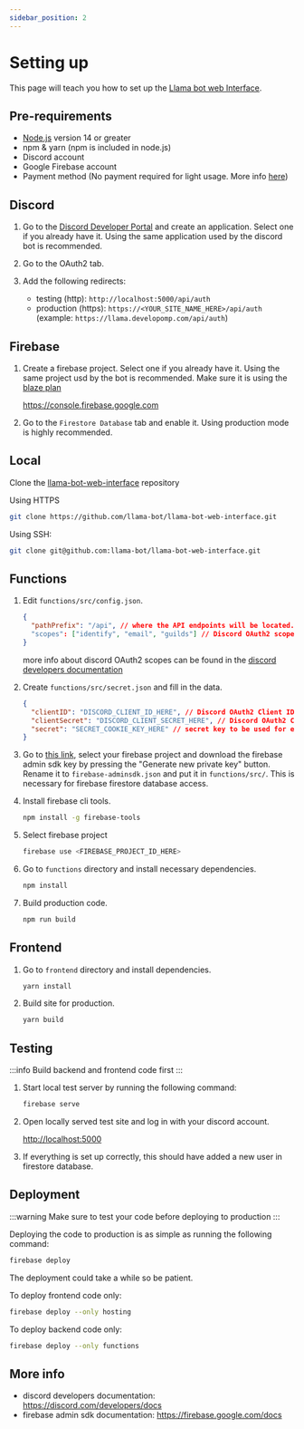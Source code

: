 ```yaml
---
sidebar_position: 2
---
```


# Setting up

This page will teach you how to set up the [Llama bot web Interface](https://github.com/llama-bot/llama-bot-web-interface).

## Pre-requirements

- [Node.js](https://nodejs.org) version 14 or greater
- npm & yarn (npm is included in node.js)
- Discord account
- Google Firebase account
- Payment method (No payment required for light usage. More info [here](https://firebase.google.com/pricing))

## Discord

1. Go to the [Discord Developer Portal](https://discord.com/developers/applications) and create an application. Select one if you already have it. Using the same application used by the discord bot is recommended.
2. Go to the OAuth2 tab.
3. Add the following redirects:

   - testing (http): `http://localhost:5000/api/auth`
   - production (https): `https://<YOUR_SITE_NAME_HERE>/api/auth` (example: `https://llama.developomp.com/api/auth`)

## Firebase

1.  Create a firebase project. Select one if you already have it. Using the same project usd by the bot is recommended. Make sure it is using the [blaze plan](https://firebase.google.com/pricing)

    https://console.firebase.google.com

2.  Go to the `Firestore Database` tab and enable it. Using production mode is highly recommended.

## Local

Clone the [llama-bot-web-interface](https://github.com/llama-bot/llama-bot-web-interface) repository

Using HTTPS

```bash
git clone https://github.com/llama-bot/llama-bot-web-interface.git
```

Using SSH:

```bash
git clone git@github.com:llama-bot/llama-bot-web-interface.git
```

## Functions

1. Edit `functions/src/config.json`.

   ```json title="functions/src/config.json (default values)"
   {
     "pathPrefix": "/api", // where the API endpoints will be located. Set it to "/" if it's on another domain (example: api.example.com)
     "scopes": ["identify", "email", "guilds"] // Discord OAuth2 scopes.
   }
   ```

   more info about discord OAuth2 scopes can be found in the [discord developers documentation](https://discord.com/developers/docs/topics/oauth2#shared-resources-oauth2-scopes)

2. Create `functions/src/secret.json` and fill in the data.

   ```json title="functions/src/secret.json"
   {
     "clientID": "DISCORD_CLIENT_ID_HERE", // Discord OAuth2 Client ID
     "clientSecret": "DISCORD_CLIENT_SECRET_HERE", // Discord OAuth2 Client Secret
     "secret": "SECRET_COOKIE_KEY_HERE" // secret key to be used for express session security
   }
   ```

3. Go to [this link](https://console.firebase.google.com/project/_/settings/serviceaccounts/adminsdk), select your firebase project and download the firebase admin sdk key by pressing the "Generate new private key" button. Rename it to `firebase-adminsdk.json` and put it in `functions/src/`. This is necessary for firebase firestore database access.

4. Install firebase cli tools.

   ```bash
   npm install -g firebase-tools
   ```

5. Select firebase project

   ```bash
   firebase use <FIREBASE_PROJECT_ID_HERE>
   ```

6. Go to `functions` directory and install necessary dependencies.

   ```bash
   npm install
   ```

7. Build production code.

   ```bash
   npm run build
   ```

## Frontend

1. Go to `frontend` directory and install dependencies.

   ```bash
   yarn install
   ```

2. Build site for production.

   ```bash
   yarn build
   ```

## Testing

:::info
Build backend and frontend code first
:::

1. Start local test server by running the following command:

   ```bash
   firebase serve
   ```

2. Open locally served test site and log in with your discord account.

   [http://localhost:5000](http://localhost:5000) <!-- Docusaurus does not automatically create a link -->

3. If everything is set up correctly, this should have added a new user in firestore database.

## Deployment

:::warning
Make sure to test your code before deploying to production
:::

Deploying the code to production is as simple as running the following command:

```bash
firebase deploy
```

The deployment could take a while so be patient.

To deploy frontend code only:

```bash
firebase deploy --only hosting
```

To deploy backend code only:

```bash
firebase deploy --only functions
```

## More info

- discord developers documentation: https://discord.com/developers/docs
- firebase admin sdk documentation: https://firebase.google.com/docs
